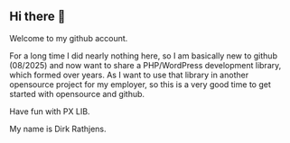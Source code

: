 ## Hi there 👋

Welcome to my github account.

For a long time I did nearly nothing here, so I am basically new to github (08/2025) and now want to share a PHP/WordPress development library, which formed over years. 
As I want to use that library in another opensource project for my employer, so this is a very good time to get started with opensource and github.

Have fun with PX LIB. 

My name is Dirk Rathjens. 

